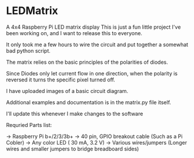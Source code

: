 # LEDMatrix
A 4x4 Raspberry Pi LED matrix display
This is just a fun little project I've been working on, and I want to release this to everyone.

It only took me a few hours to wire the circuit and put together a somewhat bad python script.

The matrix relies on the basic principles of the polarities of diodes.

Since Diodes only let current flow in one direction, when the polarity is reversed it turns the specific pixel turned off.

I have uploaded images of a basic circuit diagram.

Additional examples and documentation is in the matrix.py file itself.

I'll update this whenever I make changes to the software

Requried Parts list:

 -> Raspberry Pi b+/2/3/3b+
 -> 40 pin, GPIO breakout cable (Such as a Pi Cobler)
 -> Any color LED ( 30 mA, 3.2 V)
 -> Various wires/jumpers (Longer wires and smaller jumpers to bridge breadboard sides)
 
